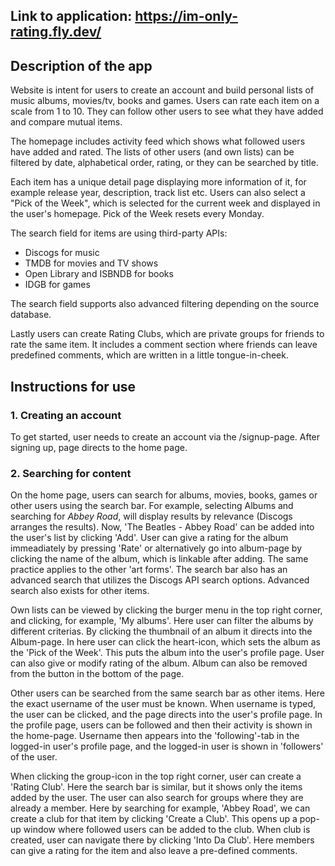 ## Link to application: https://im-only-rating.fly.dev/

## Description of the app
Website is intent for users to create an account and build personal lists of music albums, movies/tv, books and games. Users can rate each item on a scale from 1 to 10. They can follow other users to see what they have added and compare mutual items.

The homepage includes activity feed which shows what followed users have added and rated. The lists of other users (and own lists) can be filtered by date, alphabetical order, rating, or they can be searched by title.

Each item has a unique detail page displaying more information of it, for example release year, description, track list etc. Users can also select a "Pick of the Week", which is selected for the current week and displayed in the user's homepage. Pick of the Week resets every Monday.

The search field for items are using third-party APIs:
- Discogs for music
- TMDB for movies and TV shows
- Open Library and ISBNDB for books
- IDGB for games

The search field supports also advanced filtering depending on the source database.

Lastly users can create Rating Clubs, which are private groups for friends to rate the same item. It includes a comment section where friends can leave predefined comments, which are written in a little tongue-in-cheek.

## Instructions for use
### 1. Creating an account
To get started, user needs to create an account via the /signup-page. After signing up, page directs to the home page.

### 2. Searching for content
On the home page, users can search for albums, movies, books, games or other users using the search bar. For example, selecting Albums and searching for <em>Abbey Road</em>, will display results by relevance (Discogs arranges the results). Now, 'The Beatles - Abbey Road' can be added into the user's list by clicking 'Add'. User can give a rating for the album immeadiately by pressing 'Rate' or alternatively go into album-page by clicking the name of the album, which is linkable after adding. The same practice applies to the other 'art forms'. The search bar also has an advanced search that utilizes the Discogs API search options. Advanced search also exists for other items. 

Own lists can be viewed by clicking the burger menu in the top right corner, and clicking, for example, 'My albums'. Here user can filter the albums by different criterias. By clicking the thumbnail of an album it directs into the Album-page. In here user can click the heart-icon, which sets the album as the 'Pick of the Week'. This puts the album into the user's profile page. User can also give or modify rating of the album. Album can also be removed from the button in the bottom of the page.

Other users can be searched from the same search bar as other items. Here the exact username of the user must be known. When username is typed, the user can be clicked, and the page directs into the user's profile page. In the profile page, users can be followed and then their activity is shown in the home-page. Username then appears into the 'following'-tab in the logged-in user's profile page, and the logged-in user is shown in 'followers' of the user. 

When clicking the group-icon in the top right corner, user can create a 'Rating Club'. Here the search bar is similar, but it shows only the items added by the user. The user can also search for groups where they are already a member. Here by searching for example, 'Abbey Road', we can create a club for that item by clicking 'Create a Club'. This opens up a pop-up window where followed users can be added to the club. When club is created, user can navigate there by clicking 'Into Da Club'. Here members can give a rating for the item and also leave a pre-defined comments.
